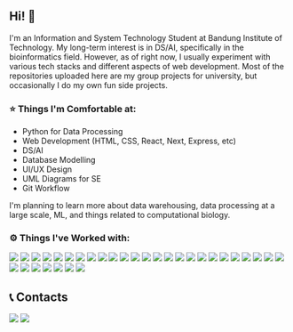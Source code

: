 ## Hi! 👋
I'm an Information and System Technology Student at Bandung Institute of Technology. My long-term interest is in DS/AI, specifically in the bioinformatics field. However, as of right now, I usually experiment with various tech stacks and different aspects of web development. Most of the repositories uploaded here are my group projects for university, but occasionally I do my own fun side projects.

### ⭐ Things I'm Comfortable at:
- Python for Data Processing
- Web Development (HTML, CSS, React, Next, Express, etc)
- DS/AI
- Database Modelling
- UI/UX Design
- UML Diagrams for SE
- Git Workflow

I'm planning to learn more about data warehousing, data processing at a large scale, ML, and things related to computational biology.

### ⚙️ Things I've Worked with:
<p>
<img src="https://img.shields.io/badge/-C-333333?style=flat-square&logo=c">
<img src="https://img.shields.io/badge/-Java-333333?style=flat-square&logo=java">
<img src="https://img.shields.io/badge/-SQL-333333?style=flat-square&logo=sql">
<img src="https://img.shields.io/badge/-Python-333333?style=flat-square&logo=python">
<img src="https://img.shields.io/badge/-Haskell-333333?style=flat-square&logo=haskell">
<img src="https://img.shields.io/badge/-TypeScript-333333?style=flat-square&logo=typescript">
<img src="https://img.shields.io/badge/-JavaScript-333333?style=flat-square&logo=javascript">
<img src="https://img.shields.io/badge/-React-333333?style=flat-square&logo=react">
<img src="https://img.shields.io/badge/-Next-333333?style=flat-square&logo=next.js">
<img src="https://img.shields.io/badge/-Tailwind-333333?style=flat-square&logo=tailwind-css">
<img src="https://img.shields.io/badge/-Docker-333333?style=flat-square&logo=docker">
<img src="https://img.shields.io/badge/-FastAPI-333333?style=flat-square&logo=fastapi">
<img src="https://img.shields.io/badge/-Figma-333333?style=flat-square&logo=figma">
<img src="https://img.shields.io/badge/-Affinity Products-333333?style=flat-square&logo=affinity">
<img src="https://img.shields.io/badge/-Photoshop-333333?style=flat-square&logo=adobephotoshop">
<img src="https://img.shields.io/badge/-After Effect-333333?style=flat-square&logo=adobeaftereffects">
<img src="https://img.shields.io/badge/-Premiere Pro-333333?style=flat-square&logo=adobepremierepro">
<img src="https://img.shields.io/badge/-LaTeX-333333?style=flat-square&logo=latex">
<img src="https://img.shields.io/badge/-Postman-333333?style=flat-square&logo=postman">
<img src="https://img.shields.io/badge/-Insomnia-333333?style=flat-square&logo=insomnia">
<img src="https://img.shields.io/badge/-NodeJS-333333?style=flat-square&logo=node.js">
<img src="https://img.shields.io/badge/-Express-333333?style=flat-square&logo=express">
<img src="https://img.shields.io/badge/-Vercel-333333?style=flat-square&logo=vercel">
<img src="https://img.shields.io/badge/-MySQL-333333?style=flat-square&logo=mysql">
<img src="https://img.shields.io/badge/-MariaDB-333333?style=flat-square&logo=mariadb">
<img src="https://img.shields.io/badge/-PostgreSQL-333333?style=flat-square&logo=postgresql">
<img src="https://img.shields.io/badge/-MongoDB-333333?style=flat-square&logo=mongodb">
<img src="https://img.shields.io/badge/-Prisma-333333?style=flat-square&logo=prisma">
<img src="https://img.shields.io/badge/-Ubuntu-333333?style=flat-square&logo=ubuntu">
<img src="https://img.shields.io/badge/-Git-333333?style=flat-square&logo=git">
<img src="https://img.shields.io/badge/-GitHub-333333?style=flat-square&logo=github">
<img src="https://img.shields.io/badge/-GitLab-333333?style=flat-square&logo=gitlab">

## 📞 Contacts

<a href="https://www.linkedin.com/in/rayhanmp/"><img src="https://img.shields.io/badge/-rayhanmp-blue?style=flat-square&logo=Linkedin&logoColor=white/"></a>
<a href="https://www.instagram.com/rayhanmhw/"><img src="https://img.shields.io/badge/-@rayhanmhw-333333?style=flat-square&logo=instagram&logoColor=white/">


</p>
